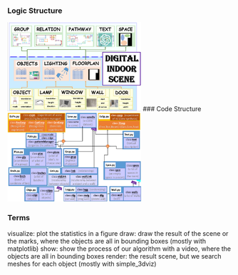 
### Logic Structure
<img src="media_of_readme/semantic.png" alt="semantic" width="300" height="200">
### Code Structure
<img src="media_of_readme/code.png" alt="code structure" width="300" height="200">

### Terms
visualize: plot the statistics in a figure
draw: draw the result of the scene or the marks, where the objects are all in bounding boxes (mostly with matplotlib)
show: show the process of our algorithm with a video, where the objects are all in bounding boxes
render: the result scene, but we search meshes for each object (mostly with simple_3dviz)